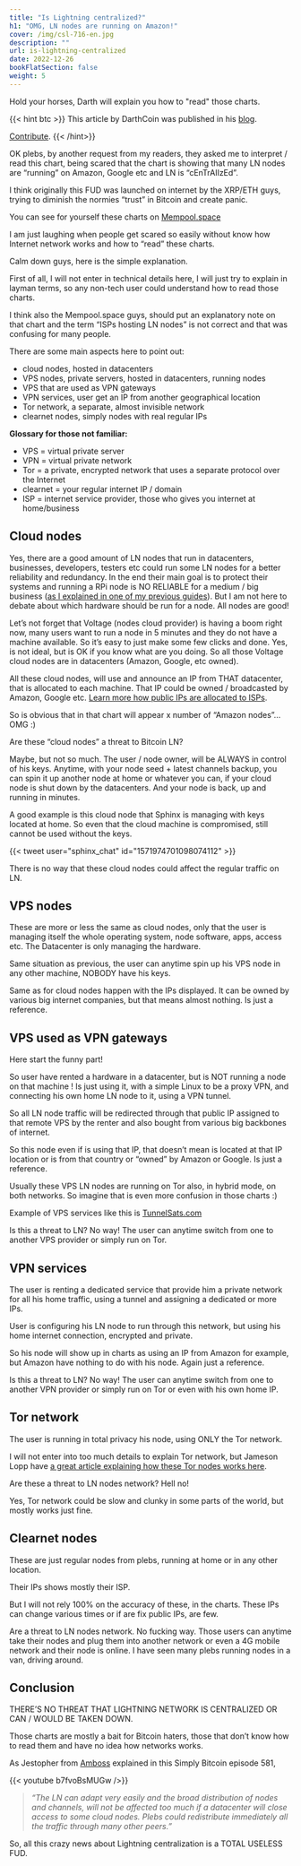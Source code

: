 ```yaml
---
title: "Is Lightning centralized?"
h1: "OMG, LN nodes are running on Amazon!"
cover: /img/csl-716-en.jpg
description: ""
url: is-lightning-centralized
date: 2022-12-26
bookFlatSection: false
weight: 5
---
```


Hold your horses, Darth will explain you how to "read" those charts.

{{< hint btc >}}
This article by DarthCoin was published in his [blog](https://darthcoin.substack.com/p/omg-ln-nodes-are-running-on-amazon).

[Contribute](/contribute/).
{{< /hint>}}

OK plebs, by another request from my readers, they asked me to interpret / read this chart, being scared that the chart is showing that many LN nodes are “running” on Amazon, Google etc and LN is “cEnTrAlIzEd”.

I think originally this FUD was launched on internet by the XRP/ETH guys, trying to diminish the normies “trust” in Bitcoin and create panic.

You can see for yourself these charts on [Mempool.space](https://mempool.space/lightning)

I am just laughing when people get scared so easily without know how Internet network works and how to “read” these charts.

Calm down guys, here is the simple explanation.

First of all, I will not enter in technical details here, I will just try to explain in layman terms, so any non-tech user could understand how to read those charts.

I think also the Mempool.space guys, should put an explanatory note on that chart and the term “ISPs hosting LN nodes” is not correct and that was confusing for many people.

There are some main aspects here to point out:

- cloud nodes, hosted in datacenters
- VPS nodes, private servers, hosted in datacenters, running nodes
- VPS that are used as VPN gateways
- VPN services, user get an IP from another geographical location
- Tor network, a separate, almost invisible network
- clearnet nodes, simply nodes with real regular IPs

**Glossary for those not familiar:**

- VPS = virtual private server
- VPN = virtual private network
- Tor = a private, encrypted network that uses a separate protocol over the Internet
- clearnet = your regular internet IP / domain
- ISP = internet service provider, those who gives you internet at home/business

## Cloud nodes

Yes, there are a good amount of LN nodes that run in datacenters, businesses, developers, testers etc could run some LN nodes for a better reliability and redundancy. In the end their main goal is to protect their systems and running a RPi node is NO RELIABLE for a medium / big business ([as I explained in one of my previous guides](https://darthcoin.substack.com/p/recommendations-for-ln-users)). But I am not here to debate about which hardware should be run for a node. All nodes are good!

Let’s not forget that Voltage (nodes cloud provider) is having a boom right now, many users want to run a node in 5 minutes and they do not have a machine available. So it’s easy to just make some few clicks and done. Yes, is not ideal, but is OK if you know what are you doing. So all those Voltage cloud nodes are in datacenters (Amazon, Google, etc owned).

All these cloud nodes, will use and announce an IP from THAT datacenter, that is allocated to each machine. That IP could be owned / broadcasted by Amazon, Google etc. [Learn more how public IPs are allocated to ISPs](https://www.youtube.com/watch?v=fja1OWBq7fY).

So is obvious that in that chart will appear x number of “Amazon nodes”… OMG :)

Are these “cloud nodes” a threat to Bitcoin LN?

Maybe, but not so much. The user / node owner, will be ALWAYS in control of his keys. Anytime, with your node seed + latest channels backup, you can spin it up another node at home or whatever you can, if your cloud node is shut down by the datacenters. And your node is back, up and running in minutes.

A good example is this cloud node that Sphinx is managing with keys located at home. So even that the cloud machine is compromised, still cannot be used without the keys.

{{< tweet user="sphinx_chat" id="1571974701098074112" >}}

There is no way that these cloud nodes could affect the regular traffic on LN.

## VPS nodes

These are more or less the same as cloud nodes, only that the user is managing itself the whole operating system, node software, apps, access etc. The Datacenter is only managing the hardware.

Same situation as previous, the user can anytime spin up his VPS node in any other machine, NOBODY have his keys.

Same as for cloud nodes happen with the IPs displayed. It can be owned by various big internet companies, but that means almost nothing. Is just a reference.

## VPS used as VPN gateways

Here start the funny part!

So user have rented a hardware in a datacenter, but is NOT running a node on that machine ! Is just using it, with a simple Linux to be a proxy VPN, and connecting his own home LN node to it, using a VPN tunnel.

So all LN node traffic will be redirected through that public IP assigned to that remote VPS by the renter and also bought from various big backbones of internet.

So this node even if is using that IP, that doesn’t mean is located at that IP location or is from that country or “owned” by Amazon or Google. Is just a reference.

Usually these VPS LN nodes are running on Tor also, in hybrid mode, on both networks. So imagine that is even more confusion in those charts :)

Example of VPS services like this is [TunnelSats.com](https://tunnelsats.com/)

Is this a threat to LN? No way! The user can anytime switch from one to another VPS provider or simply run on Tor.

## VPN services

The user is renting a dedicated service that provide him a private network for all his home traffic, using a tunnel and assigning a dedicated or more IPs.

User is configuring his LN node to run through this network, but using his home internet connection, encrypted and private.

So his node will show up in charts as using an IP from Amazon for example, but Amazon have nothing to do with his node. Again just a reference.

Is this a threat to LN? No way! The user can anytime switch from one to another VPN provider or simply run on Tor or even with his own home IP.

## Tor network

The user is running in total privacy his node, using ONLY the Tor network.

I will not enter into too much details to explain Tor network, but Jameson Lopp have [a great article explaining how these Tor nodes works here](https://blog.lopp.net/tor-only-bitcoin-lightning-guide/).

Are these a threat to LN nodes network? Hell no!

Yes, Tor network could be slow and clunky in some parts of the world, but mostly works just fine.

## Clearnet nodes

These are just regular nodes from plebs, running at home or in any other location.

Their IPs shows mostly their ISP.

But I will not rely 100% on the accuracy of these, in the charts. These IPs can change various times or if are fix public IPs, are few.

Are a threat to LN nodes network. No fucking way. Those users can anytime take their nodes and plug them into another network or even a 4G mobile network and their node is online. I have seen many plebs running nodes in a van, driving around.

## Conclusion

THERE’S NO THREAT THAT LIGHTNING NETWORK IS CENTRALIZED OR CAN / WOULD BE TAKEN DOWN.

Those charts are mostly a bait for Bitcoin haters, those that don’t know how to read them and have no idea how networks works.

As Jestopher from [Amboss](https://amboss.space/) explained in this Simply Bitcoin episode 581,

{{< youtube b7fvoBsMUGw />}}

> _“The LN can adapt very easily and the broad distribution of nodes and channels, will not be affected too much if a datacenter will close access to some cloud nodes. Plebs could redistribute immediately all the traffic through many other peers.”_

So, all this crazy news about Lightning centralization is a TOTAL USELESS FUD.
